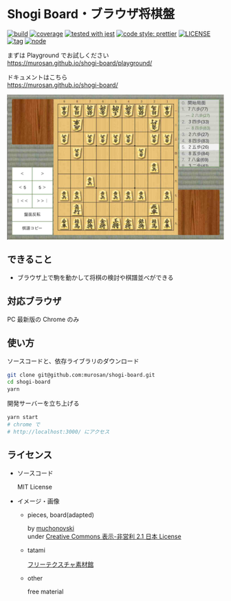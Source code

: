 # Shogi Board・ブラウザ将棋盤

[![build](https://img.shields.io/circleci/project/github/murosan/shogi-board.svg?style=flat-square)](https://circleci.com/gh/murosan/shogi-board)
[![coverage](https://img.shields.io/codecov/c/github/murosan/shogi-board.svg?style=flat-square)](https://codecov.io/gh/murosan/shogi-board)
[![tested with jest](https://img.shields.io/badge/tested_with-jest-99424f.svg?style=flat-square)](https://github.com/facebook/jest)
[![code style: prettier](https://img.shields.io/badge/code_style-prettier-ff69b4.svg?style=flat-square)](https://github.com/prettier/prettier)
[![LICENSE](https://img.shields.io/github/license/murosan/shogi-board.svg?style=flat-square)](https://opensource.org/licenses/MIT)
[![tag](https://img.shields.io/github/tag/murosan/shogi-board.svg?style=flat-square)](https://github.com/murosan/shogi-board/releases)
[![node](https://img.shields.io/badge/node-%3E=%2013.7.0-brightgreen.svg?style=flat-square)](https://nodejs.org/ja/)

まずは Playground でお試しください  
<https://murosan.github.io/shogi-board/playground/>

ドキュメントはこちら  
<https://murosan.github.io/shogi-board/>

<div style="width: 100%; display: flex; justify-content: center; align-items: center;">
  <img src="https://github.com/murosan/pictures-for-readme/blob/master/shogi-board-example.jpg" alt="shogi-board sample image">
</div>

## できること

- ブラウザ上で駒を動かして将棋の検討や棋譜並べができる

## 対応ブラウザ

PC 最新版の Chrome のみ

## 使い方

ソースコードと、依存ライブラリのダウンロード

```sh
git clone git@github.com:murosan/shogi-board.git
cd shogi-board
yarn
```

開発サーバーを立ち上げる

```sh
yarn start
# chrome で
# http://localhost:3000/ にアクセス
```

## ライセンス

- ソースコード

  MIT License

- イメージ・画像

  - pieces, board(adapted)

    by [muchonovski](http://mucho.girly.jp/bona)  
    under [Creative Commons 表示-非営利 2.1 日本 License](https://creativecommons.org/licenses/by-nc/2.1/jp/)

  - tatami

    [フリーテクスチャ素材館](https://free-texture.net/seamless-pattern/tatami01.html)

  - other

    free material
